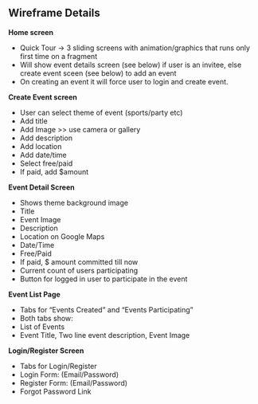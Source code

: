 ## Wireframe Details


**Home screen**

- Quick Tour -> 3 sliding screens with animation/graphics that runs only first time on a fragment
- Will show event details screen (see below) if user is an invitee, else create event sceen (see below) to add an event
- On creating an event it will force user to login and create event.

**Create Event screen**

- User can select theme of event (sports/party etc)
- Add title
- Add Image >> use camera or gallery
- Add description
- Add location
- Add date/time
- Select free/paid
- If paid, add $amount

**Event Detail Screen**

- Shows theme background image 
- Title
- Event Image
- Description
- Location on Google Maps
- Date/Time
- Free/Paid
- If paid, $ amount committed till now
- Current count of users participating
- Button for logged in user to participate in the event

**Event List Page**

- Tabs for “Events Created” and “Events Participating”
- Both tabs show:
 - List of Events
 - Event Title, Two line event description, Event Image

**Login/Register Screen**

- Tabs for Login/Register
 - Login Form: (Email/Password)
 - Register Form: (Email/Password)
 - Forgot Password Link
